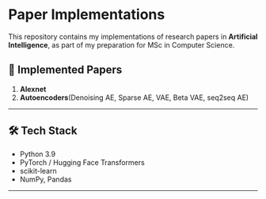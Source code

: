 # Paper Implementations

This repository contains my implementations of research papers in **Artificial Intelligence**, as part of my preparation for MSc in Computer Science.

## 🔹 Implemented Papers
1. **Alexnet**
2. **Autoencoders**(Denoising AE, Sparse AE, VAE, Beta VAE, seq2seq AE)

---

## 🛠️ Tech Stack
- Python 3.9
- PyTorch / Hugging Face Transformers
- scikit-learn
- NumPy, Pandas

---


